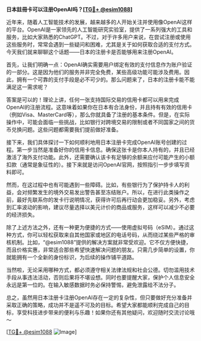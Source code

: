 **日本註冊卡可以注册OpenAI吗？[[TG💪+ @esim1088](https://t.me/s/esim1088)]**

近年来，随着人工智能技术的发展，越来越多的人开始关注并使用像OpenAI这样的平台。OpenAI是一家领先的人工智能研究实验室，提供了一系列强大的工具和服务，比如大家熟悉的ChatGPT。不过，对于许多用户来说，在尝试注册或使用这些服务时，常常会遇到一些疑问和困难，尤其是关于如何获取合适的支付方式。今天我们就来聊聊这个话题——日本的注册卡是否能够用来注册OpenAI。

首先，让我们明确一点：OpenAI确实需要用户绑定有效的支付信息作为账户验证的一部分。这是因为他们的服务并非完全免费，某些高级功能可能涉及费用。因此，拥有一个可靠的支付手段是必不可少的。那么问题来了，日本的注册卡能不能满足这一需求呢？

答案是可以的！理论上讲，任何一张支持国际交易的信用卡都可以用来完成OpenAI的注册流程。这意味着如果你在日本有合法身份，并且持有有效的信用卡（例如Visa、MasterCard等），那么你就具备了注册的基本条件。但是，在实际操作中，可能会面临一些挑战，比如银行对跨境交易的限制或者不同国家之间的货币兑换问题。这些问题都需要我们提前做好准备。

接下来，我们具体探讨一下如何顺利地用日本注册卡完成OpenAI账号创建的过程。第一步当然是准备好你的信用卡信息。确保这张卡是你本人持有的，并且已经激活了海外支付功能。此外，还需要确认该卡有足够的余额来应付可能产生的小额扣款（通常是象征性的）。接下来就是访问OpenAI官网，按照指引一步步填写资料即可。

然而，在这过程中也有可能遇到一些障碍。比如，有些银行为了保护持卡人的利益，会对频繁发生的境外交易发出警告甚至冻结账户。所以，在进行此类操作之前，最好先联系你的发卡行说明情况，获得许可后再行动会更加稳妥。另外，考虑到汇率波动的影响，建议尽量选择以美元计价的商品或服务，这样可以减少不必要的经济损失。

除了上述方法之外，还有一种更为便捷的方式——使用虚拟号码（eSIM）。通过这种方式，你可以轻松获取来自其他国家或地区的电话号码，从而绕过某些严格的审核机制。比如，“@esim1088”提供的解决方案就非常受欢迎。它不仅方便快捷，而且价格实惠，非常适合那些希望快速解决问题的朋友。只需几步简单的设置，你就能拥有一个全新的身份标识，为后续的操作铺平道路。

当然啦，无论采用哪种方式，都必须遵守相关法律法规和社会公德。切勿滥用技术手段从事违法活动，否则后果将不堪设想。同时也要提醒大家，保护个人信息安全永远是第一位的。在输入敏感数据时务必保持警惕，避免泄露给不法分子。

总之，虽然用日本注册卡注册OpenAI存在一定的复杂性，但只要做好充分准备并采取正确的策略，成功并不是遥不可及的目标。希望大家都能顺利完成自己的目标，享受科技进步带来的便利与乐趣！如果你还有其他疑问，欢迎随时交流讨论哦～ 

[[TG💪+ @esim1088](https://t.me/s/esim1088) ![Image](https://i.postimg.cc/4NQfJmqS/Snipaste-2025-05-13-00-14-12.png)]